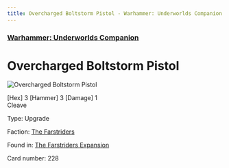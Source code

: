```yaml
---
title: Overcharged Boltstorm Pistol - Warhammer: Underworlds Companion
---
```


### [Warhammer: Underworlds Companion](https://guidokessels.github.io/wh-underworlds)

  

# Overcharged Boltstorm Pistol

![Overcharged Boltstorm Pistol](https://warhammerunderworlds.com/wp-content/uploads/sites/6/2018/03/228_ENG.png)

<p class="text-center p-2 mb-2 text-white weapon">[Hex] 3 [Hammer] 3 [Damage] 1 <br>Cleave</p>

Type: Upgrade

Faction: [The Farstriders](https://guidokessels.github.io/wh-underworlds/factions/the-farstriders)

Found in: [The Farstriders Expansion](https://guidokessels.github.io/wh-underworlds/locations/the-farstriders-expansion)

Card number: 228
